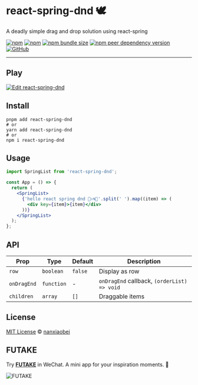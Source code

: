 # react-spring-dnd 🕊

A deadly simple drag and drop solution using react-spring

[![npm](https://img.shields.io/npm/v/react-spring-dnd.svg?style=flat-square)](https://www.npmjs.com/package/react-spring-dnd)
[![npm](https://img.shields.io/npm/dt/react-spring-dnd?style=flat-square)](https://www.npmtrends.com/react-spring-dnd)
[![npm bundle size](https://img.shields.io/bundlephobia/minzip/react-spring-dnd?style=flat-square)](https://bundlephobia.com/result?p=react-spring-dnd)
[![npm peer dependency version](https://img.shields.io/npm/dependency-version/react-spring-dnd/peer/react?style=flat-square)](https://github.com/facebook/react)
[![GitHub](https://img.shields.io/github/license/nanxiaobei/react-spring-dnd?style=flat-square)](https://github.com/nanxiaobei/react-spring-dnd/blob/main/LICENSE)

---

## Play

[![Edit react-spring-dnd](https://codesandbox.io/static/img/play-codesandbox.svg)](https://codesandbox.io/s/react-spring-dnd-lnz70?fontsize=14&hidenavigation=1&theme=dark&file=/src/App.jsx)

## Install

```shell
pnpm add react-spring-dnd
# or
yarn add react-spring-dnd
# or
npm i react-spring-dnd
```

## Usage

```jsx
import SpringList from 'react-spring-dnd';

const App = () => {
  return (
    <SpringList>
      {'hello react spring dnd 👋⚛️🌀🦥'.split(' ').map((item) => (
        <div key={item}>{item}</div>
      ))}
    </SpringList>
  );
};
```

## API

| Prop        | Type       | Default | Description                                 |
| ----------- | ---------- | ------- | ------------------------------------------- |
| `row`       | `boolean`  | `false` | Display as row                              |
| `onDragEnd` | `function` | -       | `onDragEnd` callback, `(orderList) => void` |
| `children`  | `array`    | `[]`    | Draggable items                             |

## License

[MIT License](https://github.com/nanxiaobei/react-spring-dnd/blob/main/LICENSE) © [nanxiaobei](https://lee.so/)

## FUTAKE

Try [**FUTAKE**](https://sotake.com/futake) in WeChat. A mini app for your inspiration moments. 🌈

![FUTAKE](https://s3.bmp.ovh/imgs/2022/07/21/452dd47aeb790abd.png)
